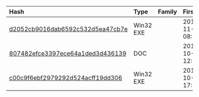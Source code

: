 |Hash|Type|Family|First_Seen|Name|
|:--|:--|:--|:--|:--|
|[d2052cb9016dab6592c532d5ea47cb7e](https://www.virustotal.com/gui/file/d2052cb9016dab6592c532d5ea47cb7e)|Win32 EXE||2018-11-01 08:27:19|2010f38ef300be4349e7bc287e720b1ecec678cacbf0ea0556bcf765f6e073ec.bin|
|[807482efce3397ece64a1ded3d436139](https://www.virustotal.com/gui/file/807482efce3397ece64a1ded3d436139)|DOC||2018-10-24 12:35:12|Suncor_employment_form.doc|
|[c00c9f6ebf2979292d524acff19dd306](https://www.virustotal.com/gui/file/c00c9f6ebf2979292d524acff19dd306)|Win32 EXE||2018-10-18 17:32:49|.|
